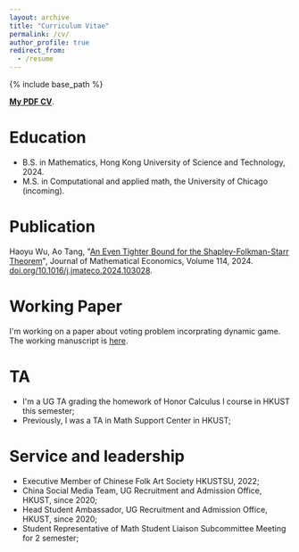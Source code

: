 ```yaml
---
layout: archive
title: "Curriculum Vitae"
permalink: /cv/
author_profile: true
redirect_from:
  - /resume
---
```


{% include base_path %}

[**My PDF CV**](https://haoyuwu02.github.io/files/CV_HAOYU.pdf).

Education
======
* B.S. in Mathematics, Hong Kong University of Science and Technology, 2024.
* M.S. in Computational and applied math, the University of Chicago (incoming).

Publication
=====
Haoyu Wu, Ao Tang, "[An Even Tighter Bound for the Shapley-Folkman-Starr Theorem](https://haoyuwu02.github.io/files/SFS.pdf)", Journal of Mathematical Economics, Volume 114, 2024. [doi.org/10.1016/j.jmateco.2024.103028](https://doi.org/10.1016/j.jmateco.2024.103028).

Working Paper
======
I'm working on a paper about voting problem incorprating dynamic game. The working manuscript is [here](https://haoyuwu02.github.io/files/Voting.pdf). 

TA
======
* I'm a UG TA grading the homework of Honor Calculus I course in HKUST this semester;
* Previously, I was a TA in Math Support Center in HKUST;

Service and leadership
======
* Executive Member of Chinese Folk Art Society HKUSTSU, 2022;
* China Social Media Team, UG Recruitment and Admission Office, HKUST, since 2020;
* Head Student Ambassador, UG Recruitment and Admission Office, HKUST, since 2020;
* Student Representative of Math Student Liaison Subcommittee Meeting for 2 semester;
